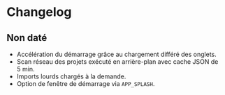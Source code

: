 # Changelog

## Non daté
- Accélération du démarrage grâce au chargement différé des onglets.
- Scan réseau des projets exécuté en arrière-plan avec cache JSON de 5 min.
- Imports lourds chargés à la demande.
- Option de fenêtre de démarrage via `APP_SPLASH`.
